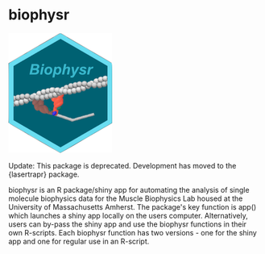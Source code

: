 # biophysr 
![](bp3.png)

Update: This package is deprecated. Development has moved to the {lasertrapr} package. 


biophysr is an R package/shiny app for automating the analysis of single molecule biophysics data for the Muscle Biophysics Lab housed at the University of Massachusetts Amherst. The package's key function is app() which launches a shiny app locally on the users computer. Alternatively, users can by-pass the shiny app and use the biophysr functions in their own R-scripts. Each biophysr function has two versions - one for the shiny app and one for regular use in an R-script.


